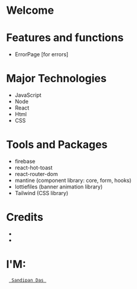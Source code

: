 # Welcome

# Features and functions
- ErrorPage [for errors]




# Major Technologies
- JavaScript
- Node
- React
- Html
- CSS

# Tools and Packages
- firebase
- react-hot-toast
- react-router-dom
- mantine (component library: core, form, hooks)
- lottiefiles (banner animation library)
- Tailwind (CSS library)

# Credits
- 



- 

# I'M:
<code> <a href="https://sandipandas.net"> Sandipan Das </a> </code>